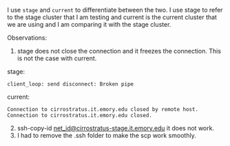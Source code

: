 I use `stage` and `current` to differentiate between the two. I use stage to refer to the stage cluster that I am testing and current is the current cluster that we are using and I am comparing it with the stage cluster.

Observations:

1. stage does not close the connection and it freezes the connection. This is not the case with current.

stage:

    client_loop: send disconnect: Broken pipe

current:

    Connection to cirrostratus.it.emory.edu closed by remote host.
    Connection to cirrostratus.it.emory.edu closed.

2. ssh-copy-id net_id@cirrostratus-stage.it.emory.edu it does not work. 
3. I had to remove the .ssh folder to make the scp work smoothly. 
